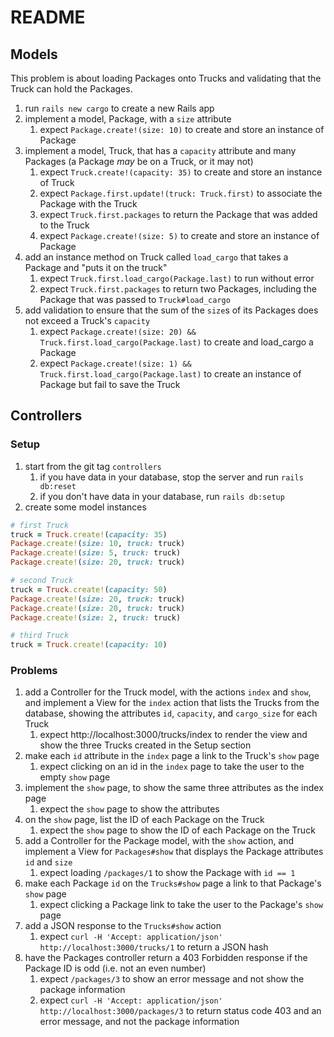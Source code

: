 # README

## Models

This problem is about loading Packages onto Trucks and validating that the Truck can hold the Packages.

1. run `rails new cargo` to create a new Rails app
2. implement a model, Package, with a `size` attribute
   1. expect `Package.create!(size: 10)` to create and store an instance of Package
3. implement a model, Truck, that has a `capacity` attribute and many Packages (a Package _may_ be on a Truck, or it may not)
   1. expect `Truck.create!(capacity: 35)` to create and store an instance of Truck
   2. expect `Package.first.update!(truck: Truck.first)` to associate the Package with the Truck
   3. expect `Truck.first.packages` to return the Package that was added to the Truck
   4. expect `Package.create!(size: 5)` to create and store an instance of Package
4. add an instance method on Truck called `load_cargo` that takes a Package and "puts it on the truck"
   1. expect `Truck.first.load_cargo(Package.last)` to run without error
   2. expect `Truck.first.packages` to return two Packages, including the Package that was passed to `Truck#load_cargo`
5. add validation to ensure that the sum of the `size`s of its Packages does not exceed a Truck's `capacity`
   1. expect `Package.create!(size: 20) && Truck.first.load_cargo(Package.last)` to create and load_cargo a Package
   2. expect `Package.create!(size: 1) && Truck.first.load_cargo(Package.last)` to create an instance of Package but fail to save the Truck

## Controllers

### Setup

1. start from the git tag `controllers`
   1. if you have data in your database, stop the server and run `rails db:reset`
   2. if you don't have data in your database, run `rails db:setup`
2. create some model instances

```ruby
# first Truck
truck = Truck.create!(capacity: 35)
Package.create!(size: 10, truck: truck)
Package.create!(size: 5, truck: truck)
Package.create!(size: 20, truck: truck)

# second Truck
truck = Truck.create!(capacity: 50)
Package.create!(size: 20, truck: truck)
Package.create!(size: 20, truck: truck)
Package.create!(size: 2, truck: truck)

# third Truck
truck = Truck.create!(capacity: 10)
```

### Problems

1. add a Controller for the Truck model, with the actions `index` and `show`, and implement a View for the `index` action that lists the Trucks from the database, showing the attributes `id`, `capacity`, and `cargo_size` for each Truck
   1. expect http://localhost:3000/trucks/index to render the view and show the three Trucks created in the Setup section
2. make each `id` attribute in the `index` page a link to the Truck's `show` page
   1. expect clicking on an id in the `index` page to take the user to the empty `show` page
3. implement the `show` page, to show the same three attributes as the index page
   1. expect the `show` page to show the attributes
4. on the `show` page, list the ID of each Package on the Truck
   1. expect the `show` page to show the ID of each Package on the Truck
5. add a Controller for the Package model, with the `show` action, and implement a View for `Packages#show` that displays the Package attributes `id` and `size`
   1. expect loading `/packages/1` to show the Package with `id == 1`
6. make each Package `id` on the `Trucks#show` page a link to that Package's `show` page
   1. expect clicking a Package link to take the user to the Package's `show` page
7. add a JSON response to the `Trucks#show` action
   1. expect `curl -H 'Accept: application/json' http://localhost:3000/trucks/1` to return a JSON hash
8. have the Packages controller return a 403 Forbidden response if the Package ID is odd (i.e. not an even number)
   1. expect `/packages/3` to show an error message and not show the package information
   2. expect `curl -H 'Accept: application/json' http://localhost:3000/packages/3` to return status code 403 and an error message, and not the package information
